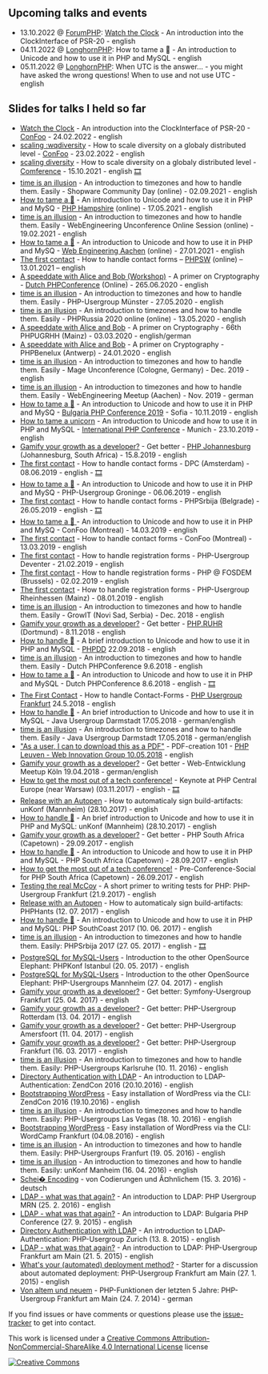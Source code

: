 ## Upcoming talks and events
* 13.10.2022 @ [ForumPHP](https://event.afup.org/forum-php-2022): [Watch the Clock](https://heiglandreas.github.io/slidedeck/WatchYourClock/20221013-forumphp/index.html) - An introduction into the ClockInterface of PSR-20 - english
* 04.11.2022 @ [LonghornPHP](https://www.longhornphp.com): How to tame a 🦄 - An introduction to Unicode and how to use it in PHP and MySQL - english
* 05.11.2022 @ [LonghornPHP](https://www.longhornphp.com): When UTC is the answer... - you might have asked the wrong questions! When to use and not use UTC - english

## Slides for talks I held so far
* [Watch the Clock](https://heiglandreas.github.io/slidedeck/WatchYourClock/20220224-confoo/index.html) - An introduction into the ClockInterface of PSR-20 - [ConFoo](https://confoo.ca) - 24.02.2022 - english
* [scaling :wqdiversity](https://heiglandreas.github.io/slidedeck/globalDiversity/20220223-confoo/index.html) - How to scale diversity on a globaly distributed level - [ConFoo](https://confoo.ca) - 23.02.2022 - english
* [scaling diversity](https://heiglandreas.github.io/slidedeck/globalDiversity/20211015-comference/index.html) - How to scale diversity on a globaly distributed level - [Comference](https://comference.online) - 15.10.2021 - english [🎞](https://youtu.be/hw4aEVyBffU)
* [time is an illusion](https://heiglandreas.github.io/slidedeck/time_is_an_illusion/20210902-scd/index.html) - An introduction to timezones and how to handle them. Easily - Shopware Community Day (online) - 02.09.2021 - english
* [How to tame a 🦄](https://heiglandreas.github.io/slidedeck/HowToHandlePILE_OF_POO/20210517-phphampshire/index.html) - An introduction to Unicode and how to use it in PHP and MySQ - [PHP Hampshire](https://www.meetup.com/meetup-group-phphants) (online) - 17.05.2021 - english
* [time is an illusion](https://heiglandreas.github.io/slidedeck/time_is_an_illusion/20210219-weuc/index.html) - An introduction to timezones and how to handle them. Easily - WebEngineering Unconference Online Session (online) - 19.02.2021 - english
* [How to tame a 🦄](https://heiglandreas.github.io/slidedeck/HowToHandlePILE_OF_POO/20210127-webengac/index.html) - An introduction to Unicode and how to use it in PHP and MySQ - [Web Engineering Aachen](https://www.meetup.com/Web-Engineering-Aachen) (online) - 27.01.2021 - english
* [The first contact](https://heiglandreas.github.io/slidedeck/FirstContact/20210113-phpsw/index.html) - How to handle contact forms – [PHPSW](https://phpsw.uk) (online) – 13.01.2021 – english
* [A speeddate with Alice and Bob (Workshop)](https://heiglandreas.github.io/slidedeck/SpeeddateWithAliceAndBob/20200625-dpc-workshop/index.html) - A primer on Cryptography - [Dutch PHPConference](https://phpconference.nl) (Online) - 265.06.2020 - english
* [time is an illusion](https://heiglandreas.github.io/slidedeck/time_is_an_illusion/20200527-phpugmuenster/index.html) - An introduction to timezones and how to handle them. Easily - PHP-Usergroup Münster - 27.05.2020 - english
* [time is an illusion](https://heiglandreas.github.io/slidedeck/time_is_an_illusion/20200513_phprussia_online/index.html) - An introduction to timezones and how to handle them. Easily - PHPRussia 2020 online (online) - 13.05.2020 - english
* [A speeddate with Alice and Bob](https://heiglandreas.github.io/slidedeck/SpeeddateWithAliceAndBob/20200303-phpugrhh) - A primer on Cryptography - 66th PHPUGRHH (Mainz) - 03.03.2020 - english/german
* [A speeddate with Alice and Bob](https://heiglandreas.github.io/slidedeck/SpeeddateWithAliceAndBob/20200124-phpbenelux) - A primer on Cryptography - PHPBenelux (Antwerp) - 24.01.2020 - english
* [time is an illusion](https://heiglandreas.github.io/slidedeck/time_is_an_illusion/20191201_mageunconf/index.html) - An introduction to timezones and how to handle them. Easily - Mage Unconference (Cologne, Germany) - Dec. 2019 - english
* [time is an illusion](https://heiglandreas.github.io/slidedeck/time_is_an_illusion/20191113_aachen/index.html) - An introduction to timezones and how to handle them. Easily - WebEngineering Meetup (Aachen) - Nov. 2019 - german
* [How to tame a 🦄](https://heiglandreas.github.io/slidedeck/HowToHandlePILE_OF_POO/20191110-bgphp/index.html) - An introduction to Unicode and how to use it in PHP and MySQ - [Bulgaria PHP Conference 2019](https://bgphp.org) - Sofia - 10.11.2019 - english
* [How to tame a unicorn](https://heiglandreas.github.io/slidedeck/HowToHandlePILE_OF_POO/20191023-ipc/index.html) - An introduction to Unicode and how to use it in PHP and MySQL -  [International PHP Conference](https://phpconference.com) - Munich - 23.10.2019 -english
* [Gamify your growth as a developer?](https://heiglandreas.github.io/slidedeck/GamifyYourGrowthAsDeveloper/20190815-joburg/index.html) - Get better - [PHP Johannesburg](https://www.meetup.com/PHP-Johannesburg-Meetup-Group/) (Johannesburg, South Africa) - 15.8.2019 - english
* [The first contact](https://heiglandreas.github.io/slidedeck/FirstContact/20190608-dpc/index.html) - How to handle contact forms - DPC (Amsterdam) - 08.06.2019 - english - [🎞](https://youtu.be/3MKxDwOHmUc)
* [How to tame a 🦄](https://heiglandreas.github.io/slidedeck/HowToHandlePILE_OF_POO/20190606-groningen/index.html)  - An introduction to Unicode and how to use it in PHP and MySQ - PHP-Usergroup Groninge - 06.06.2019 - english
* [The first contact](https://heiglandreas.github.io/slidedeck/FirstContact/20190526-phpsrbija/index.html) - How to handle contact forms - PHPSrbija (Belgrade) - 26.05.2019 - english - [🎞](https://youtu.be/2zAtXOb6IQM)
* [How to tame a 🦄 ](https://heiglandreas.github.io/slidedeck/HowToHandlePILE_OF_POO/20190314-confoo/index.html) - An introduction to Unicode and how to use it in PHP and MySQ - ConFoo (Montreal) - 14.03.2019 - english
* [The first contact](https://heiglandreas.github.io/slidedeck/FirstContact/20190313-confoo/index.html) - How to handle contact forms - ConFoo (Montreal) - 13.03.2019 - english
* [The first contact](https://heiglandreas.github.io/slidedeck/FirstContact/20190221-drukwerkdealdevmeetup/index.html) - How to handle registration forms - PHP-Usergroup Deventer - 21.02.2019 - english
* [The first contact](https://heiglandreas.github.io/slidedeck/FirstContact/20190202-fosdem/index.html) - How to handle registration forms - PHP @ FOSDEM (Brussels) - 02.02.2019 - english
* [The first contact](https://heiglandreas.github.io/slidedeck/FirstContact/20190108-phpugrhh/index.html) - How to handle registration forms - PHP-Usergroup Rheinhessen (Mainz) - 08.01.2019 - english
* [time is an illusion](https://heiglandreas.github.io/slidedeck/time_is_an_illusion/20181202-growit/index.html) - An introduction to timezones and how to handle them. Easily - GrowIT (Novi Sad, Serbia) - Dec. 2018 - english
* [Gamify your growth as a developer?](https://heiglandreas.github.io/slidedeck/GamifyYourGrowthAsDeveloper/20181108-phpruhr/index.html) - Get better - [PHP.RUHR](https://2018.php.ruhr) (Dortmund) - 8.11.2018 - english
* [How to handle 💩](https://heiglandreas.github.io/slidedeck/HowToHandlePILE_OF_POO/20180922-phpdd/index_online.html#/) - A brief introduction to Unicode and how to use it in PHP and MySQL - [PHPDD](https://2018.phpdd.org) 22.09.2018 - english
* [time is an illusion](https://heiglandreas.github.io/slidedeck/time_is_an_illusion/20180609-dpc/index_online.html) - An introduction to timezones and how to handle them. Easily - Dutch PHPConference 9.6.2018 - english
* [How to tame a 🦄](https://heiglandreas.github.io/slidedeck/HowToHandlePILE_OF_POO/20180608-dpc/index_online.html#/) - An introduction to Unicode and how to use it in PHP and MySQL - Dutch PHPConference 8.6.2018 - english - [🎞](https://youtu.be/vHjjsvXuejM)
* [The First Contact](https://heiglandreas.github.io/slidedeck/FirstContact/20180524-phpugffm/index_online.html) - How to handle Contact-Forms - [PHP Usergroup Frankfurt](http://www.phpugffm.de/veranstaltungen-2/phpugffm-iii2018/) 24.5.2018 - english
* [How to handle 💩](https://heiglandreas.github.io/slidedeck/HowToHandlePILE_OF_POO/20180517-javaugda/index_online.html) - An brief introduction to Unicode and how to use it in MySQL - Java Usergroup Darmstadt 17.05.2018 - german/english
* [time is an illusion](https://heiglandreas.github.io/slidedeck/time_is_an_illusion/20180517-javaugda/index_online.html#/) - An introduction to timezones and how to handle them. Easily - Java Usergroup Darmstadt 17.05.2018 - german/english
* ["As a user, I can to download this as a PDF"](https://heiglandreas.github.io/slidedeck/AsUserICanDownloadThisAsPdf/20180510-phpleuven/index_online.html) - PDF-creation 101 - [PHP Leuven - Web Innovation Group 10.05.2018](https://www.meetup.com/de-DE/PHP-Leuven-Web-Innovation-Group/events/sctxfnyxhbfb/) - english
* [Gamify your growth as a developer?](https://heiglandreas.github.io/slidedeck/GamifyYourGrowthAsDeveloper/20180420-webmeetupcologne/index_online.html) - Get better - Web-Entwicklung Meetup Köln 19.04.2018 - german/english
* [How to get the most out of a tech conference!](https://heiglandreas.github.io/slidedeck/HowToGetTheMostOutOfAConference/20171103-php_ce/index_online.html) - Keynote at PHP Central Europe (near Warsaw) (03.11.2017) - english - [🎞](https://www.youtube.com/watch?v=Wn2hj7P7U0o)
* [Release with an Autopen](https://heiglandreas.github.io/slidedeck/ReleaseWithAnAutopen/20170712-phphants/index_online.html) - How to automaticaly sign build-artifacts: unKonf (Mannheim) (28.10.2017) - english
* [How to handle 💩](https://heiglandreas.github.io/slidedeck/slidedeck/HowToHandlePILE_OF_POO/20170609-phpsouthcoast/index_online.html) - An brief introduction to Unicode and how to use it in PHP and MySQL: unKonf (Mannheim) (28.10.2017) - english
* [Gamify your growth as a developer?](https://heiglandreas.github.io/slidedeck/GamifyYourGrowthAsDeveloper/20170929-phpsouthafrica/index_online.html) - Get better - PHP South Africa (Capetown) - 29.09.2017 - english
* [How to handle 🎉](https://heiglandreas.github.io/slidedeck/HowToHandlePILE_OF_POO/20170928-phpsouthafrica/index_online.html) - An introduction to Unicode and how to use it in PHP and MySQL - PHP South Africa (Capetown) - 28.09.2017 - english
* [How to get the most out of a tech conference!](https://heiglandreas.github.io/slidedeck/HowToGetTheMostOutOfAConference/20170926-phpsouthafrica/index_online.html) - Pre-Conference-Social for PHP South Africa (Capetown) - 26.09.2017 - english
* [Testing the real McCoy](https://heiglandreas.github.io/slidedeck/TestingTheRealMcCoy/20170921-phpugffm/index_online.html#/) - A short primer to writing tests for PHP: PHP-Usergroup Frankfurt (21.9.2017) - english
* [Release with an Autopen](https://heiglandreas.github.io/slidedeck/ReleaseWithAnAutopen/20170712-phphants/index_online.html) - How to automaticaly sign build-artifacts: PHPHants (12. 07. 2017) - english
* [How to handle 💩](https://heiglandreas.github.io/slidedeck/HowToHandlePILE_OF_POO/20170609-phpsouthcoast/index_online.html) - An introduction to Unicode and how to use it in PHP and MySQL: PHP SouthCoast 2017 (10. 06. 2017) - english
* [time is an illusion](https://heiglandreas.github.io/slidedeck/time_is_an_illusion/20170520-phpsrbija/index_online.html) - An introduction to timezones and how to handle them. Easily: PHPSrbija 2017 (27. 05. 2017) - english - [🎞](https://www.youtube.com/watch?v=8mbF7n3wzV4)
* [PostgreSQL for MySQL-Users](https://heiglandreas.github.io/slidedeck/postgresqlForMysqlUsers/20170520-PHPKonf/index_online.html) - Introduction to the other OpenSource Elephant: PHPKonf Istanbul (20. 05. 2017) - english
* [PostgreSQL for MySQL-Users](https://heiglandreas.github.io/slidedeck/postgresqlForMysqlUsers/20170427-phpugmrn/index_online.html) - Introduction to the other OpenSource Elephant: PHP-Usergroups Mannheim (27. 04. 2017) - english
* [Gamify your growth as a developer?](https://heiglandreas.github.io/slidedeck/GamifyYourGrowthAsDeveloper/20170425-symfonyffm/index_online.html) - Get better: Symfony-Usergroup Frankfurt (25. 04. 2017) - english
* [Gamify your growth as a developer?](https://heiglandreas.github.io/slidedeck/GamifyYourGrowthAsDeveloper/20170413-010php/index_online.html) - Get better: PHP-Usergroup Rotterdam (13. 04. 2017) - english
* [Gamify your growth as a developer?](https://heiglandreas.github.io/slidedeck/GamifyYourGrowthAsDeveloper/20170411-phpamersfoort/index_online.html) - Get better: PHP-Usergroup Amersfoort (11. 04. 2017) - english
* [Gamify your growth as a developer?](https://heiglandreas.github.io/slidedeck/GamifyYourGrowthAsDeveloper/20170316-phpugffm/index_online.html) - Get better: PHP-Usergroup Frankfurt (16. 03. 2017) - english
* [time is an illusion](https://heiglandreas.github.io/slidedeck/time_is_an_illusion/20161110-phpugka/index_online.html) - An introduction to timezones and how to handle them. Easily: PHP-Usergroups Karlsruhe (10. 11. 2016) - english
* [Directory Authentication with LDAP](https://heiglandreas.github.io/slidedeck/Directory_Authentication_with_LDAP/20161019%20-%20zendcon/index_online.html) - An introduction to LDAP-Authentication: ZendCon 2016 (20.10.2016) - english
* [Bootstrapping WordPress](https://heiglandreas.github.io/slidedeck/bootstrapping_wordpress/20161020-zendcon_las_vegas/index_online.html) - Easy installation of WordPress via the CLI: ZendCon 2016 (19.10.2016) - english
* [time is an illusion](https://heiglandreas.github.io/slidedeck/time_is_an_illusion/20161018-phpvegas/index_online.html) - An introduction to timezones and how to handle them. Easily: PHP-Usergroups Las Vegas (18. 10. 2016) - english
* [Bootstrapping WordPress](https://heiglandreas.github.io/slidedeck/bootstrapping_wordpress/20160904-wordcamp_frankfurt/index_online.html) - Easy installation of WordPress via the CLI: WordCamp Frankfurt (04.08.2016) - english
* [time is an illusion](https://heiglandreas.github.io/slidedeck/time_is_an_illusion/20160519-phpugffm/index_online.html) - An introduction to timezones and how to handle them. Easily: PHP-Usergroups Franfurt (19. 05. 2016) - english
* [time is an illusion](https://heiglandreas.github.io/slidedeck/time_is_an_illusion/20160416-unkonf/index_online.html) - An introduction to timezones and how to handle them. Easily: unKonf Manheim (16. 04. 2016) - english
* [Schei� Encoding](https://heiglandreas.github.io/slidedeck/Schei_Encoding/20160315%20-phpugmuenster/index_online.html) - von Codierungen und Ã¤hnlichem (15. 3. 2016) - deutsch
* [LDAP - what was that again?](https://heiglandreas.github.io/slidedeck/LDAP%20-%20what%20was%20that%20again%3F/20160225%20-%20phpugmrn/index_online.html) - An introduction to LDAP: PHP Usergroup MRN (25. 2. 2016) - english
* [LDAP - what was that again?](https://heiglandreas.github.io/slidedeck/LDAP%20-%20what%20was%20that%20again%3F/20150927%20-%20bgphp/index_online.html) - An introduction to LDAP: Bulgaria PHP Conference (27. 9. 2015) - english
* [Directory Authentication with LDAP](https://heiglandreas.github.io/slidedeck/Directory_Authentication_with_LDAP/20150813%20-%20zurichphp/index_online.html) - An introduction to LDAP-Authentication: PHP-Usergroup Zurich (13. 8. 2015) - english
* [LDAP - what was that again?](https://heiglandreas.github.io/slidedeck/LDAP%20-%20what%20was%20that%20again%3F/20150521%20-%20phpugffm/index_online.html) - An introduction to LDAP: PHP-Usergroup Frankfurt am Main (21. 5. 2015) - english
* [What's your (automated) deployment method?](https://heiglandreas.github.io/slidedeck/WhatsYour_automated_DeploymentMethod/index_online.html) - Starter for a discussion about automated deployment: PHP-Usergroup Frankfurt am Main (27. 1. 2015) - english
* [Von altem und neuem](https://heiglandreas.github.io/slidedeck/NewLanguageFeaturesUntilPHP56/index.html) - PHP-Funktionen der letzten 5 Jahre: PHP-Usergroup Frankfurt am Main (24. 7. 2014) - german

If you find issues or have comments or questions please use the [issue-tracker](https://github.com/heiglandreas/slidedeck/issues) to get into contact.

This work is licensed under a [Creative Commons Attribution-NonCommercial-ShareAlike 4.0 International License](http://creativecommons.org/licenses/by-nc-sa/4.0/) license

[![Creative Commons](https://i.creativecommons.org/l/by-nc-sa/4.0/80x15.png)](http://creativecommons.org/licenses/by-nc-sa/4.0/)
